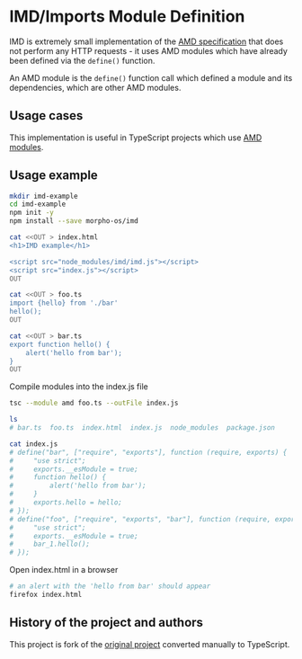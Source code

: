 # IMD/Imports Module Definition

IMD is extremely small implementation of the [AMD specification](https://github.com/amdjs/amdjs-api/blob/master/AMD.md) that does not perform any HTTP requests - it uses AMD modules which have already been defined via the `define()` function.

An AMD module is the `define()` function call which defined a module and its dependencies, which are other AMD modules.

## Usage cases

This implementation is useful in TypeScript projects which use [AMD modules](https://www.typescriptlang.org/tsconfig#amd).

## Usage example

```sh
mkdir imd-example
cd imd-example
npm init -y
npm install --save morpho-os/imd

cat <<OUT > index.html
<h1>IMD example</h1>

<script src="node_modules/imd/imd.js"></script>
<script src="index.js"></script>
OUT

cat <<OUT > foo.ts
import {hello} from './bar'
hello();
OUT

cat <<OUT > bar.ts
export function hello() {
    alert('hello from bar');
}
OUT
```

Compile modules into the index.js file
```sh
tsc --module amd foo.ts --outFile index.js

ls
# bar.ts  foo.ts  index.html  index.js  node_modules  package.json

cat index.js
# define("bar", ["require", "exports"], function (require, exports) {
#     "use strict";
#     exports.__esModule = true;
#     function hello() {
#         alert('hello from bar');
#     }
#     exports.hello = hello;
# });
# define("foo", ["require", "exports", "bar"], function (require, exports, bar_1) {
#     "use strict";
#     exports.__esModule = true;
#     bar_1.hello();
# });
```

Open index.html in a browser
```sh
# an alert with the 'hello from bar' should appear
firefox index.html
```

## History of the project and authors

This project is fork of the [original project](https://github.com/PolymerLabs/IMD) converted manually to TypeScript.
